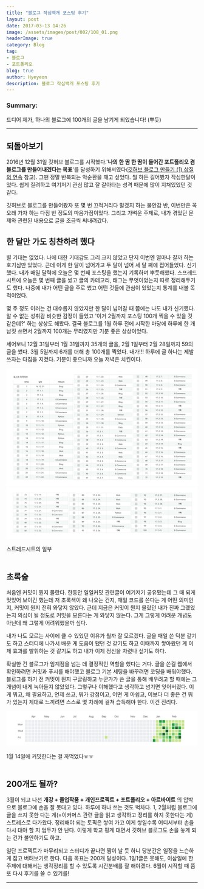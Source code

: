 ```yaml
---
title: "블로그 작심백개 포스팅 후기"
layout: post
date: 2017-03-13 14:26
image: /assets/images/post/002/108_01.png
headerImage: true
category: Blog
tag:
- 블로그
- 포트폴리오
blog: true
author: Hyeyeon
description: 블로그 작심백개 포스팅 후기
---
```


### Summary:

드디어 제가, 하나의 블로그에 100개의 글을 남기게 되었습니다! (뿌듯)

---


## 되돌아보기

2016년 12월 31일 깃허브 블로그를 시작했다.'**나의 한 땀 한 땀이 들어간 포트폴리오 겸 블로그를 만들어내겠다는 목표**'를 달성하기 위해서였다([깃허브 블로그 만들기 (1) 삽질의 연속](https://imyeonn.github.io/blog/1/) 참고). 그땐 정말 반복되는 악순환을 깨고 싶었다. 뭘 하든 길어봤자 작심한달이었다. 쉽게 질려하고 여기저기 관심 많고 잘 갈아타는 성격 때문에 많이 지쳐있었던 것 같다.

깃허브로 블로그를 만들어봤자 또 몇 번 끄적거리다 말겠지 하는 불안감 반, 이번만은 꼭 오래 가자 하는 다짐 반 정도의 마음가짐이었다. 그리고 가벼운 주제로, 내가 겪었던 문제와 관련된 내용으로 글을 조금씩 써내려갔다.

## 한 달만 가도 칭찬하려 했다

별 기대는 없었다. 나에 대한 기대감도 그리 크지 않았고 단지 이번엔 얼마나 갈까 하는 호기심만 있었다. 근데 이게 한 달이 넘어가고 두 달이 넘어 세 달 째에 접어들었다. 신기했다. 내가 매일 달력에 오늘은 몇 번째 포스팅을 했는지 기록하며 뿌듯해했다. 스프레드시트에 오늘은 몇 번째 글을 썼고 글의 카테고리, 태그는 무엇이었는지 따로 정리해두기도 했다. 나중에 내가 어떤 글을 주로 썼고 어떤 것들에 관심이 있었는지 통계를 내볼 목적이었다.

몇 주 정도 이러는 건 대수롭지 않았지만 한 달이 넘어갈 때 쯤에는 나도 내가 신기헀다. 알 수 없는 성취감 비슷한 감정이 들었고 '이거 2월까지 포스팅 100개 찍을 수 있을 것 같은데?' 하는 상상도 해봤다. 결국 블로그를 1월 하루 전에 시작한 마당에 하루에 한 개 남짓 쓰면서 2월까지 100개는 무리였지만 기분 좋은 상상이었다.

세어보니 12월 31일부터 1월 31일까지 35개의 글을, 2월 1일부터 2월 28일까지 59의 글을 썼다. 3월 5일까지 6개를 더해 총 100개를 찍었다. 내가!!! 하루에 글 하나는 제발 쓰자는 다짐을 지켰다. 기분이 좋으니까 오늘 저녁은 치킨이다.

![pic1](/assets/images/post/002/108_01.png)
![pic2](/assets/images/post/002/108_02.png)

<figcaption class="caption">스트레드시트의 일부</figcaption>

<br>

## 초록숲

처음엔 커밋이 뭔지 몰랐다. 한동안 일일커밋 관련글이 여기저기 공유됐는데 그 때 되게 멋있어 보이긴 했는데 저 초록색이 왜 나오는 건지, 매일 코드를 쓴다는 게 어떤 의미인지, 커밋이 뭔지 전혀 와닿지 않았다. 근데 지금은 커밋이 뭔지 몰랐던 내가 진짜 그랬었는지 의심이 될 정도로 커밋을 모른다는 게 와닿지 않는다. 그게 그렇게 어려운 개념도 아닌데 왜 그렇게 어려워했을까 싶다.

내가 나도 모르는 사이에 클 수 있었던 이유가 뭘까 잘 모르겠다. 글을 매일 쓴 덕분 같기도 하고 스터디에 나가서 배운 게 도움이 됐던 것 같기도 하고 이때까지 쌓아왔던 게 이제 효과를 발휘하는 것 같기도 하고 내가 이제 정신을 차렸나 싶기도 하다.

확실한 건 블로그가 임계점을 넘는 데 결정적인 역할을 했다는 거다. 글을 쓴걸 웹에서 확인하려면 커밋과 푸시를 해야했고 블로그 기본 세팅을 바꾸려면 코딩을 배워야했다. 블로그를 하기 전 커밋이 뭔지 구글링하고 누군가가 쓴 글을 통해 배우려고 할 때에는 그 개념이 내게 녹아들지 않았었다. 그렇구나 이해했다고 생각하고 넘기면 잊어버렸다. 이게 뭐고, 왜 필요하고, 언제 쓰고, 뭐가 강점이고, 어떤 게 아쉽고, 이보다 더 좋은 건 뭐가 있는지 제대로 느끼려면 스스로 몇 차례에 걸쳐 습득해야 한다. 이건 진리다.

![pic3](/assets/images/post/002/108_03.png)
<figcaption class="caption">1월 14일에 커밋한다는 걸 까먹었다ㅠㅠ</figcaption>

<br>

## 200개도 될까?

3월이 되고 나선 **개강 + 졸업작품 + 개인프로젝트 + 포트폴리오 + 아르바이트** 의 압박으로 블로그에 손을 잘 못대고 있다. 하루에 하나 쓰는 것도 벅차다. 1, 2월처럼 블로그에 글을 쓰지 못한 다는 게(=이커머스 관련 글을 읽고 생각하고 정리를 하지 못한다는 게) 스트레스로 다가왔다. 정리해야 되는 토픽은 쌓여 가고 이게 쌓일수록 어디서부터 손을 다시 대야 할 지 엄두가 안 난다. 이렇게 학교 핑계 대면서 깃허브 블로그도 손을 놓게 되는 건가 불안하기도 하고.

일단 프로젝트가 마무리되고 스터디가 끝나면 짬이 날 듯 하니 당분간은 일정을 느슨하게 잡고 버텨보기로 한다. 다음 목표는 200개 달성이다. 1일1글은 못해도, 이삼일에 한 주제에 대해서는 생각정리를 할 수 있도록 시간분배를 잘 해야겠다. 6월이 시작할 때 쯤 또 다시 후기를 쓸 수 있기를!

---
